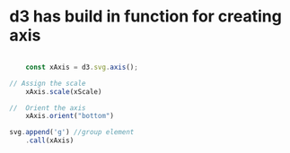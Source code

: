 # d3 has build in function for creating axis

```javascript

    const xAxis = d3.svg.axis();

// Assign the scale
    xAxis.scale(xScale)

//  Orient the axis
    xAxis.orient("bottom")

svg.append('g') //group element
    .call(xAxis)
```